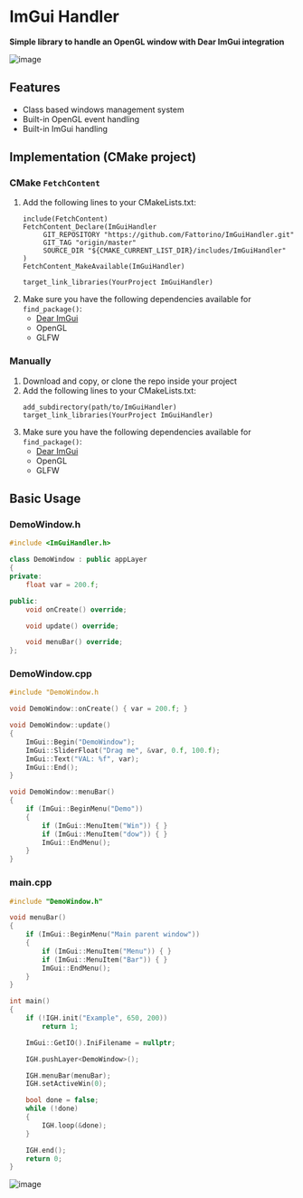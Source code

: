 # ImGui Handler
**Simple library to handle an OpenGL window with Dear ImGui integration**

![image](https://github.com/Fattorino/ImGuiHandler/assets/90210751/18c16629-a39f-4835-8510-b0e2a76fe58d)


## Features
- Class based windows management system
- Built-in OpenGL event handling
- Built-in ImGui handling

## Implementation (CMake project)
### CMake `FetchContent`
1. Add the following lines to your CMakeLists.txt:
   ```
   include(FetchContent)
   FetchContent_Declare(ImGuiHandler
        GIT_REPOSITORY "https://github.com/Fattorino/ImGuiHandler.git"
        GIT_TAG "origin/master"
        SOURCE_DIR "${CMAKE_CURRENT_LIST_DIR}/includes/ImGuiHandler"
   )
   FetchContent_MakeAvailable(ImGuiHandler)
   ```
   ```
   target_link_libraries(YourProject ImGuiHandler)
   ```
2. Make sure you have the following dependencies available for `find_package()`:
   - [Dear ImGui](https://github.com/ocornut/imgui)
   - OpenGL
   - GLFW

### Manually
1. Download and copy, or clone the repo inside your project
2. Add the following lines to your CMakeLists.txt:
   ```
   add_subdirectory(path/to/ImGuiHandler)
   target_link_libraries(YourProject ImGuiHandler)
   ```
3. Make sure you have the following dependencies available for `find_package()`:
   - [Dear ImGui](https://github.com/ocornut/imgui)
   - OpenGL
   - GLFW

## Basic Usage
### DemoWindow.h
```c++
#include <ImGuiHandler.h>

class DemoWindow : public appLayer
{
private:
    float var = 200.f;

public:
    void onCreate() override;

    void update() override;

    void menuBar() override;
};
```
### DemoWindow.cpp
```c++
#include "DemoWindow.h

void DemoWindow::onCreate() { var = 200.f; }

void DemoWindow::update()
{
    ImGui::Begin("DemoWindow");
    ImGui::SliderFloat("Drag me", &var, 0.f, 100.f);
    ImGui::Text("VAL: %f", var);
    ImGui::End();
}

void DemoWindow::menuBar()
{
    if (ImGui::BeginMenu("Demo"))
    {
        if (ImGui::MenuItem("Win")) { }
        if (ImGui::MenuItem("dow")) { }
        ImGui::EndMenu();
    }
}
```
### main.cpp
```c++
#include "DemoWindow.h"

void menuBar()
{
    if (ImGui::BeginMenu("Main parent window"))
    {
        if (ImGui::MenuItem("Menu")) { }
        if (ImGui::MenuItem("Bar")) { }
        ImGui::EndMenu();
    }
}

int main()
{
    if (!IGH.init("Example", 650, 200))
        return 1;

    ImGui::GetIO().IniFilename = nullptr;

    IGH.pushLayer<DemoWindow>();

    IGH.menuBar(menuBar);
    IGH.setActiveWin(0);

    bool done = false;
    while (!done)
    {
        IGH.loop(&done);
    }

    IGH.end();
    return 0;
}
```
![image](https://github.com/Fattorino/ImGuiHandler/assets/90210751/d617ef49-2dcf-42d0-be06-fec69cee16be)


